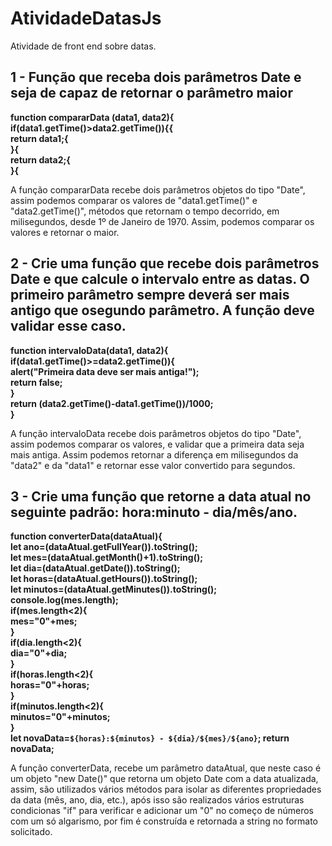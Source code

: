 # AtividadeDatasJs
Atividade de front end sobre datas.

## 1 - Função que receba dois parâmetros Date e seja de capaz de retornar o parâmetro maior
  **function compararData (data1, data2){<br/>
    if(data1.getTime()>data2.getTime()){{<br/>
        return data1;{<br/>
    }{<br/>
    return data2;{<br/>
}{<br/>**

  A função compararData recebe dois parâmetros objetos do tipo "Date", assim podemos comparar os valores de "data1.getTime()" e "data2.getTime()", métodos que retornam o tempo decorrido, em milisegundos, desde 1º de Janeiro de 1970. Assim, podemos comparar os valores e retornar o maior.

## 2 - Crie uma função que recebe dois parâmetros Date e que calcule o intervalo entre as datas. O primeiro parâmetro sempre deverá ser mais antigo que osegundo parâmetro. A função deve validar esse caso. 
 **function intervaloData(data1, data2){<br/>
    if(data1.getTime()>=data2.getTime()){<br/>
        alert("Primeira data deve ser mais antiga!");<br/>
        return false;<br/>
    }<br/>
    return (data2.getTime()-data1.getTime())/1000;<br/>
}<br/>**

 A função intervaloData recebe dois parâmetros objetos do tipo "Date", assim podemos comparar os valores, e validar que a primeira data seja mais antiga. Assim podemos retornar a diferença em milisegundos da "data2" e da "data1" e retornar esse valor convertido para segundos.

 ## 3 - Crie uma função que retorne a data atual no seguinte padrão: hora:minuto - dia/mês/ano.
**function converterData(dataAtual){<br/>
    let ano=(dataAtual.getFullYear()).toString();<br/>
    let mes=(dataAtual.getMonth()+1).toString();<br/>
    let dia=(dataAtual.getDate()).toString();<br/>
    let horas=(dataAtual.getHours()).toString();<br/>
    let minutos=(dataAtual.getMinutes()).toString();<br/>
    console.log(mes.length);<br/>**
    **if(mes.length<2){<br/>
        mes="0"+mes;<br/>
    }<br/>
    if(dia.length<2){<br/>
        dia="0"+dia;<br/>
    }<br/>
    if(horas.length<2){<br/>
        horas="0"+horas;<br/>
    }<br/>
    if(minutos.length<2){<br/>
        minutos="0"+minutos;<br/>
    }<br/>**
    **let novaData=`${horas}:${minutos} - ${dia}/${mes}/${ano}`;
    return novaData;**

 A função converterData, recebe um parâmetro dataAtual, que neste caso é um objeto "new Date()" que retorna um objeto Date com a data atualizada, assim, são utilizados vários métodos para isolar as diferentes propriedades da data (mês, ano, dia, etc.), após isso são realizados vários estruturas condicionas "if" para verificar e adicionar um "0" no começo de números com um só algarismo, por fim é construída e retornada a string no formato solicitado.
